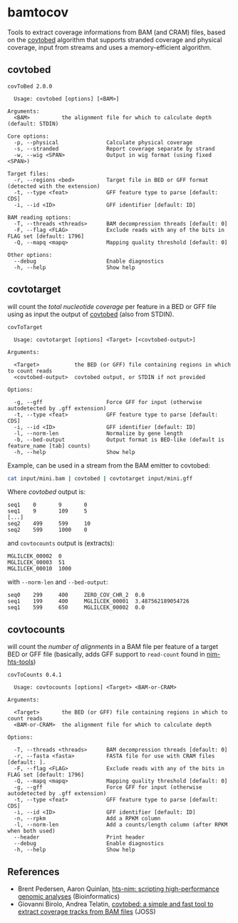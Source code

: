# bamtocov

Tools to extract coverage informations from BAM (and CRAM) files, based on the
[covtobed](https://github.com/telatin/covtobed) algorithm that supports stranded
coverage and physical coverage, input from streams 
and uses a memory-efficient algorithm.

## covtobed
```
covToBed 2.0.0

  Usage: covtobed [options] [<BAM>]

Arguments:                                                                                                                                                 
  <BAM>          the alignment file for which to calculate depth (default: STDIN)

Core options:
  -p, --physical               Calculate physical coverage
  -s, --stranded               Report coverage separate by strand
  -w, --wig <SPAN>             Output in wig format (using fixed <SPAN>)

Target files:
  -r, --regions <bed>          Target file in BED or GFF format (detected with the extension)
  -t, --type <feat>            GFF feature type to parse [default: CDS]
  -i, --id <ID>                GFF identifier [default: ID]

BAM reading options:
  -T, --threads <threads>      BAM decompression threads [default: 0]
  -F, --flag <FLAG>            Exclude reads with any of the bits in FLAG set [default: 1796]
  -Q, --mapq <mapq>            Mapping quality threshold [default: 0]

Other options:
  --debug                      Enable diagnostics    
  -h, --help                   Show help
```

## covtotarget
will count the _total nucleotide coverage_ per feature in a BED or GFF file using as input the output of [covtobed](https://github.com/telatin/covtobed) (also from STDIN).
```
covToTarget  

  Usage: covtotarget [options] <Target> [<covtobed-output>]

Arguments:                                                                                                                                                 

  <Target>           the BED (or GFF) file containing regions in which to count reads
  <covtobed-output>  covtobed output, or STDIN if not provided

Options:

  -g, --gff                    Force GFF for input (otherwise autodetected by .gff extension)
  -t, --type <feat>            GFF feature type to parse [default: CDS]
  -i, --id <ID>                GFF identifier [default: ID]
  -l, --norm-len               Normalize by gene length
  -b, --bed-output             Output format is BED-like (default is feature_name [tab] counts)
  -h, --help                   Show help
```

Example, can be used in a stream from the BAM emitter to covtobed:
```bash
cat input/mini.bam | covtobed | covtotarget input/mini.gff
```

Where _covtobed_ output is:
```text
seq1    0       9       0
seq1    9       109     5
[...]
seq2    499     599     10
seq2    599     1000    0
```

and `covtocounts` output is (extracts):
```text
MGLILCEK_00002  0
MGLILCEK_00003  51
MGLILCEK_00010  1000
```
with `--norm-len` and `--bed-output`:
```
seq0    299     400     ZERO_COV_CHR_2  0.0
seq1    199     400     MGLILCEK_00001  3.487562189054726
seq1    599     650     MGLILCEK_00002  0.0
```


## covtocounts
will count the _number of alignments_ in a BAM file per feature of a target BED or GFF file (basically, adds GFF support to `read-count` found in [nim-hts-tools](https://github.com/brentp/hts-nim-tools))
```
covToCounts 0.4.1

  Usage: covtocounts [options] <Target> <BAM-or-CRAM>

Arguments:                                                                                                                                                 

  <Target>       the BED (or GFF) file containing regions in which to count reads
  <BAM-or-CRAM>  the alignment file for which to calculate depth

Options:

  -T, --threads <threads>      BAM decompression threads [default: 0]
  -r, --fasta <fasta>          FASTA file for use with CRAM files [default: ].
  -F, --flag <FLAG>            Exclude reads with any of the bits in FLAG set [default: 1796]
  -Q, --mapq <mapq>            Mapping quality threshold [default: 0]
  -g, --gff                    Force GFF for input (otherwise autodetected by .gff extension)
  -t, --type <feat>            GFF feature type to parse [default: CDS]
  -i, --id <ID>                GFF identifier [default: ID]
  -n, --rpkm                   Add a RPKM column
  -l, --norm-len               Add a counts/length column (after RPKM when both used)
  --header                     Print header
  --debug                      Enable diagnostics    
  -h, --help                   Show help
```

## References
 * Brent Pedersen,  Aaron Quinlan, [hts-nim: scripting high-performance genomic analyses](https://academic.oup.com/bioinformatics/article/34/19/3387/4990493) (Bioinformatics)
 * Giovanni Birolo, Andrea Telatin, [covtobed: a simple and fast tool to extract coverage tracks from BAM files](https://joss.theoj.org/papers/10.21105/joss.02119) (JOSS)
